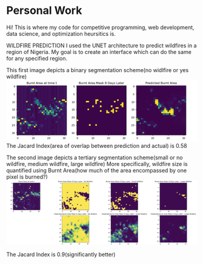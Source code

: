 # Personal Work
Hi! This is where my code for competitive programming, web development, data science, and optimization heursitics is. 

WILDFIRE PREDICTION
I used the UNET architecture to predict wildfires in a region of Nigeria. My goal is to create an interface which can do the same for any specified region.

This first image depicts a binary segmentation scheme(no widlfire or yes wildfire) 
![Alt text](https://github.com/kevhainfo/PersonalWork/blob/76abd92ea668cf097ea97f50b65b146cacdf0ba4/wildfire/prediction.png)
The Jacard Index(area of overlap between prediction and actual) is 0.58

The second image depicts a tertiary segmentation scheme(small or no wildfire, medium wildfire, large wildfire)
More specifically, wildfire size is quantified using Burnt Area(how much of the area encompassed by one pixel is burned?)
![Alt text](https://github.com/kevhainfo/PersonalWork/blob/8ac2ec13363c473065d1ca1fdea6e1c29415972f/wildfire/Screen%20Shot%202023-07-08%20at%208.31.06%20PM.png)

The Jacard Index is 0.9(significantly better)
